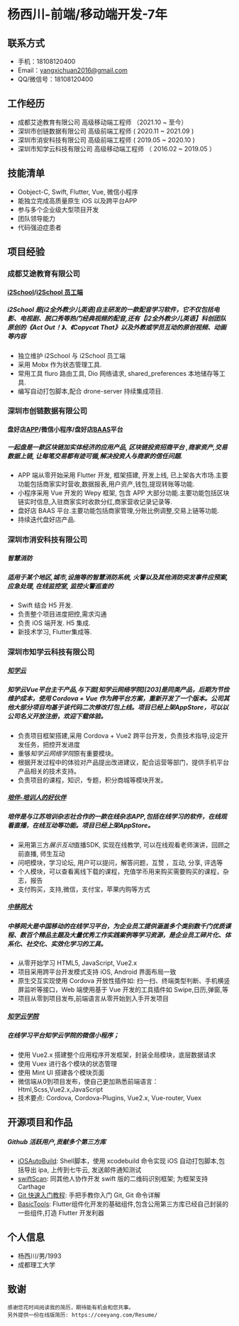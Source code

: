 # 杨西川-前端/移动端开发-7年

## 联系方式
+ 手机：18108120400
+ Email：yangxichuan2016@gmail.com
+ QQ/微信号：18108120400

## 工作经历
+ 成都艾途教育有限公司     高级移动端工程师  （2021.10 ~ 至今） 
+ 深圳市创链数据有限公司     高级前端工程师  ( 2020.11 ~ 2021.09 )
+ 深圳市消安科技有限公司     高级前端工程师  ( 2019.05 ~ 2020.10 )  
+ 深圳市知学云科技有限公司     高级移动端工程师 （ 2016.02 ~ 2019.05 ）

## 技能清单
- Oobject-C, Swift, Flutter, Vue, 微信小程序
- 能独立完成高质量原生 iOS 以及跨平台APP
- 参与多个企业级大型项目开发
- 团队领导能力
- 代码强迫症患者

## 项目经验

### 成都艾途教育有限公司
#### [i2School][500]/[i2School 员工端][501]
##### i2School 是[i2全外教少儿英语]自主研发的一款配音学习软件，它不仅包括电影、电视剧、脱口秀等热门经典视频的配音,还有【i2全外教少儿英语】科创团队原创的《Act Out！》、《Copycat That》以及外教或学员互动的原创视频、动画等内容
+ 独立维护 i2School 与 i2School 员工端
+ 采用 Mobx 作为状态管理工具. 
+ 常用工具 fluro 路由工具, Dio 网络请求, shared_preferences 本地储存等工具.
+ 编写自动打包脚本,配合 drone-server 持续集成项目.


### 深圳市创链数据有限公司
#### 盘好店[APP][400]/微信小程序/盘好店[BAAS][401]平台
##### 一起盘是一款区块链加实体经济的应用产品, 区块链投资招商平台 ,商家资产,交易数据上链, 让每笔交易都有迹可循,解决投资人与商家的信任问题.
+ APP 端从零开始采用 Flutter 开发, 框架搭建, 开发上线, 已上架各大市场.主要功能包括商家实时营收,数据报表,用户资产,钱包,提现转账等功能.
+ 小程序采用 Vue 开发的 Wepy 框架, 包含 APP 大部分功能.主要功能包括区块链实时信息,入驻商家实时收款分红,商家营收记录记录等.
+ 盘好店 BAAS 平台.主要功能包括商家管理,分账比例调整,交易上链等功能.
+ 持续迭代盘好店产品.

### 深圳市消安科技有限公司
##### 智慧消防
##### 适用于某个地区,城市,设施等的智慧消防系统, 火警以及其他消防突发事件应预案, 应急处理, 在线监控室, 监控火警巡查的
+ Swift 结合 H5 开发.
+ 负责整个项目进度把控,需求沟通
+ 负责 iOS 端开发. H5 集成.
+ 新技术学习, Flutter集成等.

###  深圳市知学云科技有限公司
##### [知学云][205]
##### 知学云Vue平台主干产品,与下面[知学云网络学院][203]是同类产品，后期为节俭维护成本，使用 Cordova + Vue 作为跨平台方案，重新开发了一个版本。公司其他大部分项目均基于该代码二次修改打包上线。项目已经上架AppStore，可以以公司名义开放注册，欢迎下载体验。
+ 负责项目框架搭建,采用 Cordova + Vue2 跨平台开发，负责技术指导,设定开发任务，把控开发进度
+ 重够*知学云网络学院*原有重要模块。
+ 根据开发过程中的体验对产品提出改进建议，配合运营等部门，提供手机平台产品相关的技术支持。
+ 负责项目的课程，知识，专题，积分商城等模块开发。

#####  [培伴-培训人的好伙伴][206]
##### 培伴是与江苏培训杂志社合作的一款在线杂志APP,包括在线学习的软件，在线观看直播，在线互动等功能。项目已经上架AppStore。
+ 采用第三方*展示互动*直播SDK, 实现在线教学, 可以在线观看老师演讲，回顾之前直播, 师生互动
+ 问吧模块，学习论坛, 用户可以提问，解答问题，互赞 ，互动, 分享, 评选等
+ 个人模块，可以查看离线下载的课程，充值学币用来购买需要购买的课程，杂志，报告
+ 支付购买，支持,微信，支付宝，苹果内购等方式

##### [中移网大][201]
##### 中移网大是中国移动的在线学习平台，为企业员工提供涵盖多个类别数千门优质课程、数百个精品主题及大量优秀工作实践案例等学习资源，是企业员工碎片化、体系化、社交化、实效化学习的工具。
+ 从零开始学习 HTML5, JavaScript, Vue2.x
+ 项目采用跨平台开发模式支持 iOS, Android 界面布局一致
+ 原生交互实现使用 Cordova 开放性插件如: 扫一扫、终端类型判断、手机横竖屏监听等接口，Web 端使用基于 Vue 开发的工具插件如 Swipe,日历,弹窗,等
+ 项目从零到项目发布,前端语言从零开始到入手开发项目

##### [知学云学院][200]
##### 在线学习平台知学云学院的微信小程序；</br>
+ 使用 Vue2.x 搭建整个应用程序开发框架，封装全局模块，底层数据请求
+ 使用 Vuex 进行各个模块的状态管理
+ 使用 Mint UI 搭建各个模块页面
+ 微信端从0到项目发布，使自己更加熟悉前端语言：Html,Scss,Vue2.x,JavaScript
+ 技术要点: Cordova, Cordova-Plugins, Vue2.x, Vue-router, Vuex

## 开源项目和作品
##### Github 活跃用户,贡献多个第三方库
- [iOSAutoBuild][000]: Shell脚本，使用 xcodebuild 命令实现 iOS 自动打包脚本,包括导出 ipa, 上传到七牛云, 发送邮件通知测试
- [swiftScan][001]: 同其他人协作开发 swift 版的二维码识别框架; 为框架支持 Carthage
- [Git 快速入门教程][100]: 手把手教你入门 Git, Git 命令详解
- [BasicTools][002]: Flutter组件化开发的基础组件,包含公用第三方库已经自己封装的一些组件,打造 Flutter 开发利器

## 个人信息
+ 杨西川/男/1993
+ 成都理工大学

## 致谢
    感谢您花时间阅读我的简历，期待能有机会和您共事。
    另外提供一份在线版简历: https://ceeyang.com/Resume/


[500]:https://a.app.qq.com/o/simple.jsp?pkgname=com.i2edu.school.school_parent&channel=0002160650432d595942&fromcase=60001
[501]:https://a.app.qq.com/o/simple.jsp?pkgname=com.i2edu.school.school_employee&fromcase=40002

[400]:https://pisa.innochain.tech/appDownload/
[401]:https://pisa.innochain.tech/baas

[300]:http://h5.bo2.space/#/login
[301]:http://h5.lovc.one

[200]:https://demo.zhixueyun.com/wechat/#/
[201]:https://itunes.apple.com/cn/app/%E4%B8%AD%E7%A7%BB%E7%BD%91%E5%A4%A7/id1313669861?mt=8
[202]:https://itunes.apple.com/cn/app/pei-ban-pei-xun-ren-hao-huo/id1072624547?l=en&mt=8
[204]:https://www.pgyer.com/msvodx
[205]:https://apps.apple.com/cn/app/id1544933924
[206]:https://itunes.apple.com/cn/app/pei-ban-pei-xun-ren-hao-huo/id1072624547?l=en&mt=8


[000]:https://github.com/ceeyang/iOSAutoBuild
[001]:https://github.com/ceeyang/swiftScan
[002]:https://github.com/ceeyang/BasicTool
[003]:https://ceeyang.com/Resume/

[100]:http://ceeyang.com/blog/2017/06/25/Git-%E5%BF%AB%E9%80%9F%E5%85%A5%E9%97%A8%E6%95%99%E7%A8%8B/
[101]:http://ceeyang.com/blog/2017/01/05/App-Hotfix(%E7%83%AD%E4%BF%AE%E5%A4%8D)%E8%AF%A6%E8%A7%A3/

